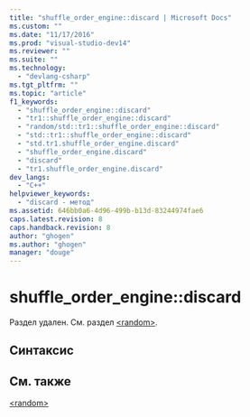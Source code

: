 ```yaml
---
title: "shuffle_order_engine::discard | Microsoft Docs"
ms.custom: ""
ms.date: "11/17/2016"
ms.prod: "visual-studio-dev14"
ms.reviewer: ""
ms.suite: ""
ms.technology: 
  - "devlang-csharp"
ms.tgt_pltfrm: ""
ms.topic: "article"
f1_keywords: 
  - "shuffle_order_engine::discard"
  - "tr1::shuffle_order_engine::discard"
  - "random/std::tr1::shuffle_order_engine::discard"
  - "std::tr1::shuffle_order_engine::discard"
  - "std.tr1.shuffle_order_engine.discard"
  - "shuffle_order_engine.discard"
  - "discard"
  - "tr1.shuffle_order_engine.discard"
dev_langs: 
  - "C++"
helpviewer_keywords: 
  - "discard - метод"
ms.assetid: 646bb0a6-4d96-499b-b13d-83244974fae6
caps.latest.revision: 8
caps.handback.revision: 8
author: "ghogen"
ms.author: "ghogen"
manager: "douge"
---
```

# shuffle_order_engine::discard
Раздел удален. См. раздел [\<random\>](../standard-library/random.md).  
  
## Синтаксис  
  
## См. также  
 [\<random\>](../standard-library/random.md)